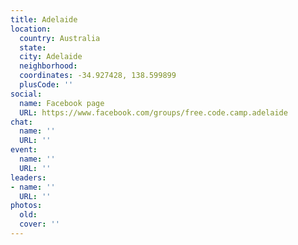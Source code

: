 ```yaml
---
title: Adelaide
location:
  country: Australia
  state: 
  city: Adelaide
  neighborhood: 
  coordinates: -34.927428, 138.599899
  plusCode: ''
social:
  name: Facebook page
  URL: https://www.facebook.com/groups/free.code.camp.adelaide
chat:
  name: ''
  URL: ''
event:
  name: ''
  URL: ''
leaders:
- name: ''
  URL: ''
photos:
  old: 
  cover: ''
---
```


